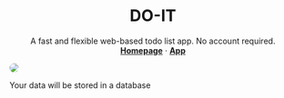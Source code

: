 <h1 align="center">DO-IT</h1>

<p align="center">
A fast and flexible web-based todo list app. No account required.
<br>
<a href="https://m4xshen.me/fastodo"><strong>Homepage</strong></a>
·
<a href="https://AbdallahDel.github.io/do-it-app/app"><strong>App</strong></a>

</p>

<img style="border-radius:10px;" src="![Capture1](https://github.com/user-attachments/assets/75ed414d-c6e9-4d49-a589-545692ad8ac2)
">




Your data will be stored in a database
